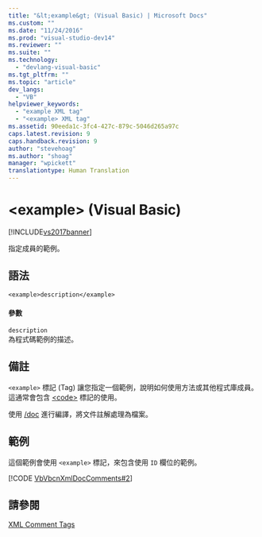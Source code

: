 ```yaml
---
title: "&lt;example&gt; (Visual Basic) | Microsoft Docs"
ms.custom: ""
ms.date: "11/24/2016"
ms.prod: "visual-studio-dev14"
ms.reviewer: ""
ms.suite: ""
ms.technology: 
  - "devlang-visual-basic"
ms.tgt_pltfrm: ""
ms.topic: "article"
dev_langs: 
  - "VB"
helpviewer_keywords: 
  - "example XML tag"
  - "<example> XML tag"
ms.assetid: 90eeda1c-3fc4-427c-879c-5046d265a97c
caps.latest.revision: 9
caps.handback.revision: 9
author: "stevehoag"
ms.author: "shoag"
manager: "wpickett"
translationtype: Human Translation
---
```

# &lt;example&gt; (Visual Basic)
[!INCLUDE[vs2017banner](../../../csharp/includes/vs2017banner.md)]

指定成員的範例。  
  
## 語法  
  
```  
<example>description</example>  
```  
  
#### 參數  
 `description`  
 為程式碼範例的描述。  
  
## 備註  
 `<example>` 標記 \(Tag\) 讓您指定一個範例，說明如何使用方法或其他程式庫成員。  這通常會包含 [\<code\>](../../../visual-basic/language-reference/xmldoc/code.md) 標記的使用。  
  
 使用 [\/doc](../../../visual-basic/reference/command-line-compiler/doc.md) 進行編譯，將文件註解處理為檔案。  
  
## 範例  
 這個範例會使用 `<example>` 標記，來包含使用 `ID` 欄位的範例。  
  
 [!CODE [VbVbcnXmlDocComments#2](../CodeSnippet/VS_Snippets_VBCSharp/VbVbcnXmlDocComments#2)]  
  
## 請參閱  
 [XML Comment Tags](../../../visual-basic/language-reference/xmldoc/recommended-xml-tags-for-documentation-comments.md)